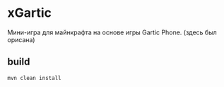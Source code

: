 # xGartic
Мини-игра для майнкрафта на основе игры Gartic Phone.
(здесь был орисана)

## build
```
mvn clean install
```
